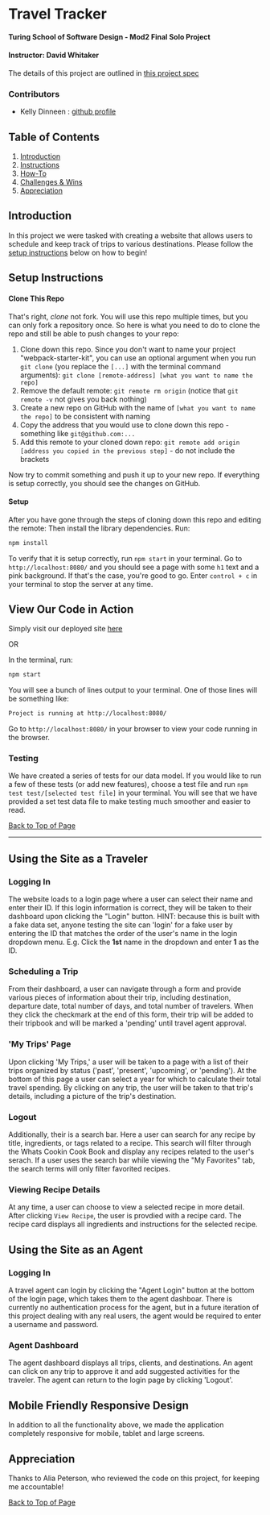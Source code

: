 # Travel Tracker
#### Turing School of Software Design - Mod2 Final Solo Project
#### Instructor: David Whitaker

The details of this project are outlined in [this project spec](https://frontend.turing.io/projects/travel-tracker.html)

### Contributors
- Kelly Dinneen : [github profile](https://github.com/kellydinneen)


## Table of Contents
1. [Introduction](#introduction)
2. [Instructions](#setup-instructions)
3. [How-To](#using-whats-cookin)
4. [Challenges & Wins](#challenges-&-wins)
5. [Appreciation](#appreciation)

## Introduction
  In this project we were tasked with creating a website that allows users to schedule and keep track of trips to various destinations. Please follow the [setup instructions](#setup-instructions) below on how to begin!

## Setup Instructions

#### Clone This Repo

That's right, _clone_ not fork. You will use this repo multiple times, but you can only fork a repository once. So here is what you need to do to clone the repo and still be able to push changes to your repo:

1. Clone down this repo. Since you don't want to name your project "webpack-starter-kit", you can use an optional argument when you run `git clone` (you replace the `[...]` with the terminal command arguments): `git clone [remote-address] [what you want to name the repo]`
1. Remove the default remote: `git remote rm origin` (notice that `git remote -v` not gives you back nothing)
1. Create a new repo on GitHub with the name of `[what you want to name the repo]` to be consistent with naming
1. Copy the address that you would use to clone down this repo - something like `git@github.com:...`
1. Add this remote to your cloned down repo: `git remote add origin [address you copied in the previous step]` - do not include the brackets

Now try to commit something and push it up to your new repo. If everything is setup correctly, you should see the changes on GitHub.

#### Setup

After you have gone through the steps of cloning down this repo and editing the remote:
Then install the library dependencies. Run:

```bash
npm install
```

To verify that it is setup correctly, run `npm start` in your terminal. Go to `http://localhost:8080/` and you should see a page with some `h1` text and a pink background. If that's the case, you're good to go. Enter `control + c` in your terminal to stop the server at any time.

## View Our Code in Action
Simply visit our deployed site [here]()

OR

In the terminal, run:

```bash
npm start
```

You will see a bunch of lines output to your terminal. One of those lines will be something like:

```bash
Project is running at http://localhost:8080/
```

Go to `http://localhost:8080/` in your browser to view your code running in the browser.

### Testing

We have created a series of tests for our data model. If you would like to run a few of these tests (or add new features), choose a test file and run `npm test test/[selected test file]` in your terminal.
You will see that we have provided a set test data file to make testing much smoother and easier to read.

[Back to Top of Page](#table-of-contents)

---

## Using the Site as a Traveler

### Logging In
The website loads to a login page where a user can select their name and enter their ID. If this login information is correct, they will be taken to their dashboard upon clicking the "Login" button. HINT: because this is built with a fake data set, anyone testing the site can 'login' for a fake user by entering the ID that matches the order of the user's name in the login dropdown menu. E.g. Click the **1st** name in the dropdown and enter **1** as the ID.

### Scheduling a Trip
From their dashboard, a user can navigate through a form and provide various pieces of information about their trip, including destination, departure date, total number of days, and total number of travelers. When they click the checkmark at the end of this form, their trip will be added to their tripbook and will be marked a 'pending' until travel agent approval.

### 'My Trips' Page
Upon clicking 'My Trips,' a user will be taken to a page with a list of their trips organized by status ('past', 'present', 'upcoming', or 'pending'). At the bottom of this page a user can select a year for which to calculate their total travel spending. By clicking on any trip, the user will be taken to that trip's details, including a picture of the trip's destination.

### Logout
Additionally, their is a search bar. Here a user can search for any recipe by title, ingredients, or tags related to a recipe. This search will filter through the Whats Cookin Cook Book and display any recipes related to the user's serach. If a user uses the search bar while viewing the "My Favorites" tab, the search terms will only filter favorited recipes.

### Viewing Recipe Details
At any time, a user can choose to view a selected recipe in more detail. After clicking `View Recipe`, the user is provdied with a recipe card. The recipe card displays all ingredients and instructions for the selected recipe.

## Using the Site as an Agent

### Logging In
A travel agent can login by clicking the "Agent Login" button at the bottom of the login page, which takes them to the agent dashboar. There is currently no authentication process for the agent, but in a future iteration of this project dealing with any real users, the agent would be required to enter a username and password. 

### Agent Dashboard
The agent dashboard displays all trips, clients, and destinations. An agent can click on any trip to approve it and add suggested activities for the traveler. The agent can return to the login page by clicking 'Logout'.

## Mobile Friendly Responsive Design

In addition to all the functionality above, we made the application completely responsive for mobile, tablet and large screens.

## Appreciation
Thanks to Alia Peterson, who reviewed the code on this project, for keeping me accountable!


[Back to Top of Page](#table-of-contents)


